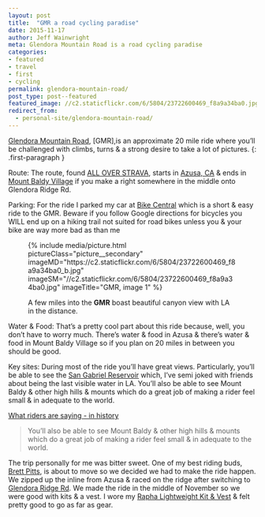 ```yaml
---
layout: post
title:  "GMR a road cycling paradise"
date: 2015-11-17
author: Jeff Wainwright
meta: Glendora Mountain Road is a road cycling paradise
categories:
- featured
- travel
- first
- cycling
permalink: glendora-mountain-road/
post_type: post--featured
featured_image: //c2.staticflickr.com/6/5804/23722600469_f8a9a34ba0.jpg
redirect_from:
  - personal-site/glendora-mountain-road/
---
```


[Glendora Mountain Road](http://www.differentspokes.com/index.cfm?action=showEvent&eventID=1888), [GMR],is an approximate 20 mile ride where you’ll be challenged with climbs, turns & a strong desire to take a lot of pictures.
{: .first-paragraph }

Route: The route, found [ALL OVER STRAVA](https://www.strava.com/segments/search?utf8=%E2%9C%93&keywords=gmr&gsf=1), starts in [Azusa, CA](http://www.ci.azusa.ca.us/) & ends in [Mount Baldy Village](https://en.wikipedia.org/wiki/Mount_Baldy,_California) if you make a right somewhere in the middle onto Glendora Ridge Rd.

Parking: For the ride I parked my car at [Bike Central](http://www.thebicyclecentral.com/) which is a short & easy ride to the GMR. Beware if you follow Google directions for bicycles you WILL end up on a hiking trail not suited for road bikes unless you & your bike are way more bad as than me

<figure class="figure">
{% include media/picture.html pictureClass="picture__secondary" imageMD="https://c2.staticflickr.com/6/5804/23722600469_f8a9a34ba0_b.jpg" imageSM="//c2.staticflickr.com/6/5804/23722600469_f8a9a34ba0.jpg" imageTitle="GMR, image 1" %}
	<figcaption class="figure__caption">
		<p>A few miles into the <strong>GMR</strong> boast beautiful canyon view with LA in the distance.</p>
	</figcaption>
</figure>

Water & Food: That’s a pretty cool part about this ride because, well, you don’t have to worry much. There’s water & food in Azusa & there’s water & food in Mount Baldy Village so if you plan on 20 miles in between you should be good.

Key sites: During most of the ride you’ll have great views. Particularly, you’ll be able to see the [San Gabriel Reservoir](https://en.wikipedia.org/wiki/San_Gabriel_Dam) which, I’ve semi joked with friends about being the last visible water in LA. You’ll also be able to see Mount Baldy & other high hills & mounts which do a great job of making a rider feel small & in adequate to the world.

[What riders are saying - in history](http://www.bikeforums.net/southern-california/681776-riders-gmr-whats-your-take-print.html)

> You’ll also be able to see Mount Baldy & other high hills & mounts which do a great job of making a rider feel small & in adequate to the world.

The trip personally for me was bitter sweet. One of my best riding buds, [Brett Pitts](https://www.strava.com/athletes/1283635?oq=bre), is about to move so we decided we had to make the ride happen. We zipped up the inline from Azusa & raced on the ridge after switching to [Glendora Ridge Rd](http://www.toughascent.com/blog/tag/glendora-ridge-road/). We made the ride in the middle of November so we were good with kits & a vest. I wore my [Rapha Lightweight Kit & Vest](http://www.rapha.cc/us/en_US/shop/gift-bundles/category/bundles) & felt pretty good to go as far as gear.

